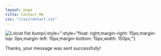 ```yaml
---
layout: page
title: Contact Me
css: "/css/contact.css"
---
```


![Lolcat fist bump](http://jonmcalder.github.io/img/small-imgs/fistbump.jpg "Lolcat fist bump"){:style=":style="float: right;margin-right: 15px;margin-top: 0px;margin-left: 15px;margin-bottom: 15px;width: 150px;"}

Thanks, your message was sent successfully!